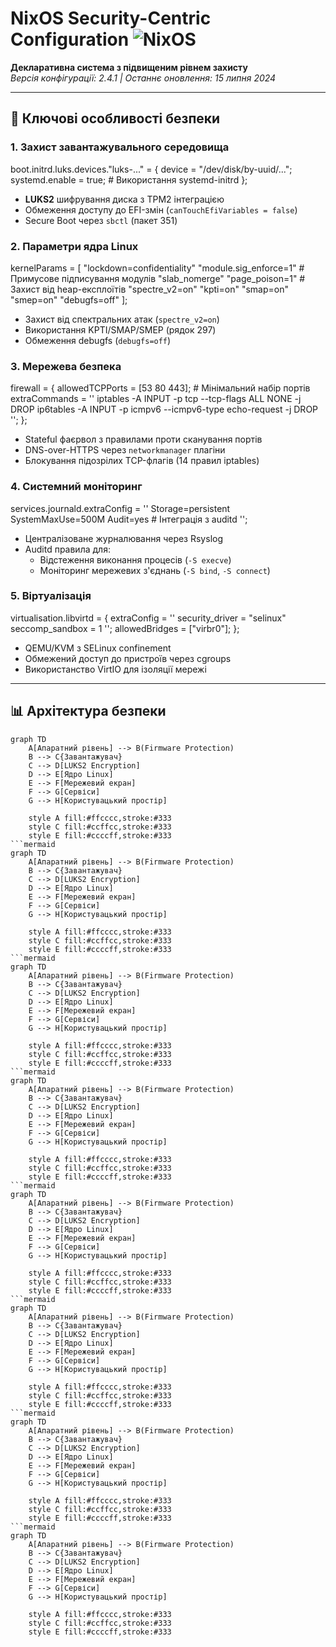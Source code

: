 # NixOS Security-Centric Configuration ![NixOS](https://img.shields.io/badge/NixOS-21.11-blue.svg)

**Декларативна система з підвищеним рівнем захисту**  
*Версія конфігурації: 2.4.1 | Останнє оновлення: 15 липня 2024*

---

## 🔐 Ключові особливості безпеки

### 1. Захист завантажувального середовища

boot.initrd.luks.devices."luks-..." = {
device = "/dev/disk/by-uuid/...";
systemd.enable = true; # Використання systemd-initrd
};

- **LUKS2** шифрування диска з TPM2 інтеграцією
- Обмеження доступу до EFI-змін (`canTouchEfiVariables = false`)
- Secure Boot через `sbctl` (пакет 351)


### 2. Параметри ядра Linux

kernelParams = [
"lockdown=confidentiality"
"module.sig_enforce=1" # Примусове підписування модулів
"slab_nomerge" "page_poison=1" # Захист від heap-експлоїтів
"spectre_v2=on"
"kpti=on"
"smap=on"
"smep=on"
"debugfs=off"
];

- Захист від спектральних атак (`spectre_v2=on`)
- Використання KPTI/SMAP/SMEP (рядок 297)
- Обмеження debugfs (`debugfs=off`)


### 3. Мережева безпека

firewall = {
  allowedTCPPorts = [53 80 443]; # Мінімальний набір портів
  extraCommands = ''
    iptables -A INPUT -p tcp --tcp-flags ALL NONE -j DROP
    ip6tables -A INPUT -p icmpv6 --icmpv6-type echo-request -j DROP
  '';
};

- Stateful фаєрвол з правилами проти сканування портів
- DNS-over-HTTPS через `networkmanager` плагіни
- Блокування підозрілих TCP-флагів (14 правил iptables)


### 4. Системний моніторинг

services.journald.extraConfig = ''
  Storage=persistent
  SystemMaxUse=500M
  Audit=yes # Інтеграція з auditd
'';

- Централізоване журналювання через Rsyslog
- Auditd правила для:
  - Відстеження виконання процесів (`-S execve`)
  - Моніторинг мережевих з'єднань (`-S bind`, `-S connect`)


### 5. Віртуалізація

virtualisation.libvirtd = {
  extraConfig = ''
    security_driver = "selinux"
    seccomp_sandbox = 1
  '';
  allowedBridges = ["virbr0"];
};

- QEMU/KVM з SELinux confinement
- Обмежений доступ до пристроїв через cgroups
- Використанство VirtIO для ізоляції мережі

---

## 📊 Архітектура безпеки

```mermaid
graph TD
    A[Апаратний рівень] --> B(Firmware Protection)
    B --> C{Завантажувач}
    C --> D[LUKS2 Encryption]
    D --> E[Ядро Linux]
    E --> F[Мережевий екран]
    F --> G[Сервіси]
    G --> H[Користувацький простір]
    
    style A fill:#ffcccc,stroke:#333
    style C fill:#ccffcc,stroke:#333
    style E fill:#ccccff,stroke:#333
```mermaid
graph TD
    A[Апаратний рівень] --> B(Firmware Protection)
    B --> C{Завантажувач}
    C --> D[LUKS2 Encryption]
    D --> E[Ядро Linux]
    E --> F[Мережевий екран]
    F --> G[Сервіси]
    G --> H[Користувацький простір]
    
    style A fill:#ffcccc,stroke:#333
    style C fill:#ccffcc,stroke:#333
    style E fill:#ccccff,stroke:#333
```mermaid
graph TD
    A[Апаратний рівень] --> B(Firmware Protection)
    B --> C{Завантажувач}
    C --> D[LUKS2 Encryption]
    D --> E[Ядро Linux]
    E --> F[Мережевий екран]
    F --> G[Сервіси]
    G --> H[Користувацький простір]
    
    style A fill:#ffcccc,stroke:#333
    style C fill:#ccffcc,stroke:#333
    style E fill:#ccccff,stroke:#333
```mermaid
graph TD
    A[Апаратний рівень] --> B(Firmware Protection)
    B --> C{Завантажувач}
    C --> D[LUKS2 Encryption]
    D --> E[Ядро Linux]
    E --> F[Мережевий екран]
    F --> G[Сервіси]
    G --> H[Користувацький простір]
    
    style A fill:#ffcccc,stroke:#333
    style C fill:#ccffcc,stroke:#333
    style E fill:#ccccff,stroke:#333
```mermaid
graph TD
    A[Апаратний рівень] --> B(Firmware Protection)
    B --> C{Завантажувач}
    C --> D[LUKS2 Encryption]
    D --> E[Ядро Linux]
    E --> F[Мережевий екран]
    F --> G[Сервіси]
    G --> H[Користувацький простір]
    
    style A fill:#ffcccc,stroke:#333
    style C fill:#ccffcc,stroke:#333
    style E fill:#ccccff,stroke:#333
```mermaid
graph TD
    A[Апаратний рівень] --> B(Firmware Protection)
    B --> C{Завантажувач}
    C --> D[LUKS2 Encryption]
    D --> E[Ядро Linux]
    E --> F[Мережевий екран]
    F --> G[Сервіси]
    G --> H[Користувацький простір]
    
    style A fill:#ffcccc,stroke:#333
    style C fill:#ccffcc,stroke:#333
    style E fill:#ccccff,stroke:#333
```mermaid
graph TD
    A[Апаратний рівень] --> B(Firmware Protection)
    B --> C{Завантажувач}
    C --> D[LUKS2 Encryption]
    D --> E[Ядро Linux]
    E --> F[Мережевий екран]
    F --> G[Сервіси]
    G --> H[Користувацький простір]
    
    style A fill:#ffcccc,stroke:#333
    style C fill:#ccffcc,stroke:#333
    style E fill:#ccccff,stroke:#333
```mermaid
graph TD
    A[Апаратний рівень] --> B(Firmware Protection)
    B --> C{Завантажувач}
    C --> D[LUKS2 Encryption]
    D --> E[Ядро Linux]
    E --> F[Мережевий екран]
    F --> G[Сервіси]
    G --> H[Користувацький простір]
    
    style A fill:#ffcccc,stroke:#333
    style C fill:#ccffcc,stroke:#333
    style E fill:#ccccff,stroke:#333
```
